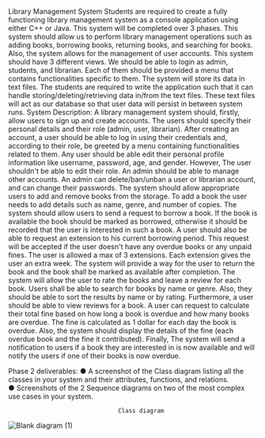  Library Management System
 Students are required to create a fully functioning library management system as a console
 application using either C++ or Java. This system will be completed over 3 phases.
 This system should allow us to perform library management operations such as adding
 books, borrowing books, returning books, and searching for books. Also, the system
 allows for the management of user accounts.
 This system should have 3 different views. We should be able to login as admin, students,
 and librarian. Each of them should be provided a menu that contains functionalities specific
 to them.
 The system will store its data in text files. The students are required to write the application
 such that it can handle storing/deleting/retrieving data in/from the text files. These text
 files will act as our database so that user data will persist in between system runs.
 System Description:
 A library management system should, firstly, allow users to sign up and create accounts.
 The users should specify their personal details and their role (admin, user, librarian). After
 creating an account, a user should be able to log in using their credentials and, according to
 their role, be greeted by a menu containing functionalities related to them.
 Any user should be able edit their personal profile information like username, password,
 age, and gender. However, The user shouldn't be able to edit their role. An admin should
 be able to manage other accounts. An admin can delete/ban/unban a user or librarian
 account, and can change their passwords.
 The system should allow appropriate users to add and remove books from the storage. To
 add a book the user needs to add details such as name, genre, and number of copies.
 The system should allow users to send a request to borrow a book. If the book is available
 the book should be marked as borrowed, otherwise it should be recorded that the user is
 interested in such a book.
 A user should also be able to request an extension to his current borrowing period. This
 request will be accepted if the user doesn't have any overdue books or any unpaid fines.
 The user is allowed a max of 3 extensions. Each extension gives the user an extra week.
 The system will provide a way for the user to return the book and the book shall be marked
 as available after completion. The system will allow the user to rate the books and leave a
 review for each book. Users shall be able to search for books by name or genre. Also, they
 should be able to sort the results by name or by rating.
Furthermore, a user should be able to view reviews for a book. A user can request to
 calculate their total fine based on how long a book is overdue and how many books are
 overdue. The fine is calculated as 1 dollar for each day the book is overdue. Also, the
 system should display the details of the fine (each overdue book and the fine it contributed).
 Finally, The system will send a notification to users if a book they are interested in is now
 available and will notify the users if one of their books is now overdue.

 Phase 2 deliverables: 
● A screenshot of the Class diagram listing all the classes in your system and their 
attributes, functions, and relations.  
● Screenshots of the 2 Sequence diagrams on two of the most complex use cases in 
your system. 





                                   Class diagram
                                 




![Blank diagram (1)](https://github.com/user-attachments/assets/f4954cc1-11fb-4d8d-a6bc-4fea1737b827)


